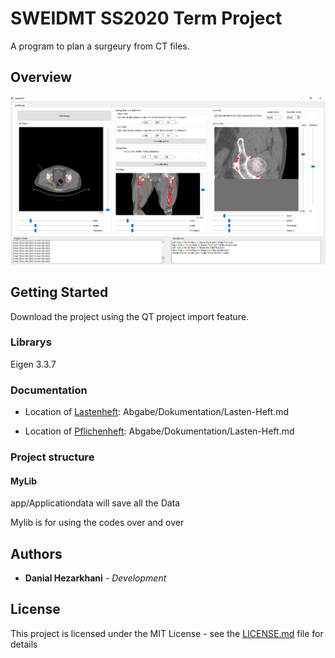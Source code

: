 # SWEIDMT SS2020 Term Project

A program to plan a surgeury from CT files.

## Overview
![Alt text](/Screenshot/GUI-Overview_Test.png?raw=true)

## Getting Started

Download the project using the QT project import feature.

### Librarys

Eigen 3.3.7

### Documentation

* Location of [Lastenheft](/Abgabe/Dokumentation/Lasten-Heft.md):
Abgabe/Dokumentation/Lasten-Heft.md

* Location of [Pflichenheft](/Abgabe/Dokumentation/Pflichten-Heft.md):
Abgabe/Dokumentation/Lasten-Heft.md
### Project structure

#### MyLib

app/Applicationdata will save all the Data

Mylib is for using the codes over and over

## Authors

* **Danial Hezarkhani** - *Development*

## License

This project is licensed under the MIT License - see the [LICENSE.md](LICENSE.md) file for details
